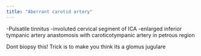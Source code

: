 ```yaml
---
title: "Aberrant carotid artery"
---
```

-Pulsatile tinnitus
-involuted cervical segment of ICA
-enlarged inferior tympanic artery anastomosis with caroticotympanic artery in petrous region

Dont biopsy this! Trick is to make you think its a glomus jugulare

